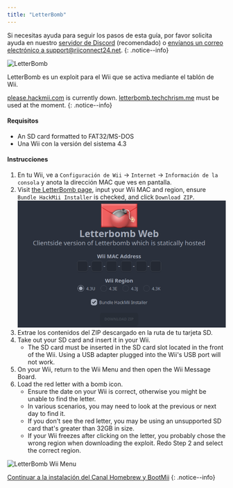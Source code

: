 ```yaml
---
title: "LetterBomb"
---
```


Si necesitas ayuda para seguir los pasos de esta guía, por favor solicita ayuda en nuestro [servidor de Discord](https://discord.gg/rc24) (recomendado) o [envíanos un correo electrónico a support@riiconnect24.net](mailto:support@riiconnect24.net).
{: .notice--info}

![LetterBomb](/images/letterbomb.png)

LetterBomb es un exploit para el Wii que se activa mediante el tablón de Wii.

[please.hackmii.com](https://please.hackmii.com/) is currently down. [letterbomb.techchrism.me](https://letterbomb.techchrism.me/) must be used at the moment.
{: .notice--info}

#### Requisitos
- An SD card formatted to FAT32/MS-DOS
- Una Wii con la versión del sistema 4.3

#### Instrucciones


1. En tu Wii, ve a `Configuración de Wii` -> `Internet` -> `Información de la consola` y anota la dirección MAC que ves en pantalla.
1. Visit [the LetterBomb page](https://letterbomb.techchrism.me/), input your Wii MAC and region, ensure `Bundle HackMii Installer` is checked, and click `Download ZIP`. ![HackMii Screen](/images/letterbomb-web.png)
1. Extrae los contenidos del ZIP descargado en la ruta de tu tarjeta SD.
1. Take out your SD card and insert it in your Wii.
   - The SD card must be inserted in the SD card slot located in the front of the Wii. Using a USB adapter plugged into the Wii's USB port will not work.
1. On your Wii, return to the Wii Menu and then open the Wii Message Board.
1. Load the red letter with a bomb icon.
   - Ensure the date on your Wii is correct, otherwise you might be unable to find the letter.
   - In various scenarios, you may need to look at the previous or next day to find it.
   - If you don't see the red letter, you may be using an unsupported SD card that's greater than 32GB in size.
   - If your Wii freezes after clicking on the letter, you probably chose the wrong region when downloading the exploit. Redo Step 2 and select the correct region.

![LetterBomb Wii Menu](/images/Wii/LetterBomb-Wii.png)

[Continuar a la instalación del Canal Homebrew y BootMii](hbc)
{: .notice--info}
